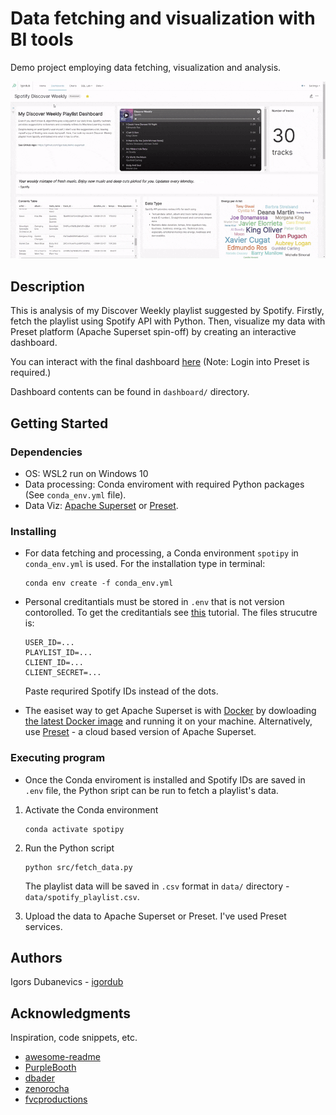 # Data fetching and visualization with BI tools
Demo project employing data fetching, visualization and analysis.

![Dashboard Demo](img/preset_demo.gif)

## Description

This is analysis of my Discover Weekly playlist suggested by Spotify.
Firstly, fetch the playlist using Spotify API with Python. Then, visualize my data with Preset platform (Apache Superset spin-off) by creating an interactive dashboard.

You can interact with the final dashboard [here](https://7ca886a3.us2a.app.preset.io:443/r/1) (Note: Login into Preset is required.)

Dashboard contents can be found in `dashboard/` directory.

## Getting Started

### Dependencies

* OS: WSL2 run on Windows 10
* Data processing: Conda enviroment with required Python packages (See `conda_env.yml` file).
* Data Viz: [Apache Superset](https://github.com/apache/superset) or [Preset](https://preset.io/).

### Installing

* For data fetching and processing, a Conda environment `spotipy` in `conda_env.yml` is used. For the installation type in terminal:
    ```
    conda env create -f conda_env.yml
    ```

* Personal creditantials must be stored in `.env` that is not version contorolled. To get the creditantials see [this](https://blog.devgenius.io/explore-your-favorite-music-data-with-spotify-api-2510a635947c) tutorial. The files strucutre is:
    ```
    USER_ID=...
    PLAYLIST_ID=...
    CLIENT_ID=...
    CLIENT_SECRET=...
    ```
    Paste requrired Spotify IDs instead of the dots.

* The easiset way to get Apache Superset is with [Docker](https://docker.com/) by dowloading [the latest Docker image](https://hub.docker.com/r/apache/superset) and running it on your machine. Alternatively, use [Preset](https://preset.io/) - a cloud based version of Apache Superset.


### Executing program

* Once the Conda enviroment is installed and Spotify IDs are saved in `.env` file, the Python sript can be run to fetch a playlist's data.

1. Activate the Conda environment
    ```
    conda activate spotipy
    ```
2. Run the Python script
    ```
    python src/fetch_data.py
    ```
    The playlist data will be saved in `.csv` format in `data/` directory - `data/spotify_playlist.csv`.

3. Upload the data to Apache Superset or Preset. I've used Preset services.

## Authors

Igors Dubanevics - [igordub](https://github.com/igordub)


## Acknowledgments

Inspiration, code snippets, etc.
* [awesome-readme](https://github.com/matiassingers/awesome-readme)
* [PurpleBooth](https://gist.github.com/PurpleBooth/109311bb0361f32d87a2)
* [dbader](https://github.com/dbader/readme-template)
* [zenorocha](https://gist.github.com/zenorocha/4526327)
* [fvcproductions](https://gist.github.com/fvcproductions/1bfc2d4aecb01a834b46)